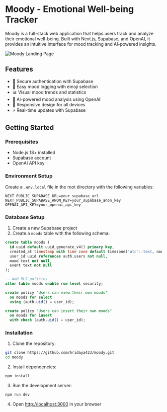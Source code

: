 # Moody - Emotional Well-being Tracker

Moody is a full-stack web application that helps users track and analyze their emotional well-being. Built with Next.js, Supabase, and OpenAI, it provides an intuitive interface for mood tracking and AI-powered insights.

![Moody Landing Page](https://cloud-qezh34qvk-hack-club-bot.vercel.app/0image.png)

## Features

- 🔐 Secure authentication with Supabase
- 📝 Easy mood logging with emoji selection
- 📊 Visual mood trends and statistics
- 🤖 AI-powered mood analysis using OpenAI
- 📱 Responsive design for all devices
- ⚡ Real-time updates with Supabase

## Getting Started

### Prerequisites

- Node.js 18+ installed
- Supabase account
- OpenAI API key

### Environment Setup

Create a `.env.local` file in the root directory with the following variables:

```env
NEXT_PUBLIC_SUPABASE_URL=your_supabase_url
NEXT_PUBLIC_SUPABASE_ANON_KEY=your_supabase_anon_key
OPENAI_API_KEY=your_openai_api_key
```

### Database Setup

1. Create a new Supabase project
2. Create a `moods` table with the following schema:

```sql
create table moods (
  id uuid default uuid_generate_v4() primary key,
  created_at timestamp with time zone default timezone('utc'::text, now()) not null,
  user_id uuid references auth.users not null,
  mood text not null,
  event text not null
);

-- Add RLS policies
alter table moods enable row level security;

create policy "Users can view their own moods"
  on moods for select
  using (auth.uid() = user_id);

create policy "Users can insert their own moods"
  on moods for insert
  with check (auth.uid() = user_id);
```

### Installation

1. Clone the repository:
```bash
git clone https://github.com/hridaya423/moody.git
cd moody
```

2. Install dependencies:
```bash
npm install
```

3. Run the development server:
```bash
npm run dev
```

4. Open [http://localhost:3000](http://localhost:3000) in your browser
